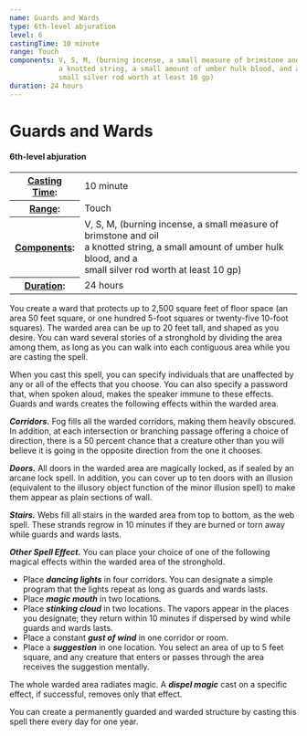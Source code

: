 ```yaml
---
name: Guards and Wards
type: 6th-level abjuration
level: 6
castingTime: 10 minute
range: Touch
components: V, S, M, (burning incense, a small measure of brimstone and oil<br>
			a knotted string, a small amount of umber hulk blood, and a<br>
			small silver rod worth at least 10 gp)
duration: 24 hours
---
```


Guards and Wards
================

#### 6th-level abjuration

<table cellspacing="0" class="statBlock"><tbody><tr><th><a href="/srd/spellcasting/castingASpell.htm#castingtime">Casting Time</a>:</th><td>10 minute</td></tr><tr><th><a href="/srd/spellcasting/castingASpell.htm#range">Range</a>:</th><td>Touch</td></tr><tr><th><a href="/srd/spellcasting/castingASpell.htm#components">Components</a>:</th><td>V, S, M, (burning incense, a small measure of brimstone and oil<br>a knotted string, a small amount of umber hulk blood, and a<br>small silver rod worth at least 10 gp)</td></tr><tr><th><a href="/srd/spellcasting/castingASpell.htm#duration">Duration</a>:</th><td>24 hours</td></tr></tbody></table>

You create a ward that protects up to 2,500 square feet of floor space (an area 50 feet square, or one hundred 5-foot squares or twenty-five 10-foot squares). The warded area can be up to 20 feet tall, and shaped as you desire. You can ward several stories of a stronghold by dividing the area among them, as long as you can walk into each contiguous area while you are casting the spell.

When you cast this spell, you can specify individuals that are unaffected by any or all of the effects that you choose. You can also specify a password that, when spoken aloud, makes the speaker immune to these effects. Guards and wards creates the following effects within the warded area.

_**Corridors.**_ Fog fills all the warded corridors, making them heavily obscured. In addition, at each intersection or branching passage offering a choice of direction, there is a 50 percent chance that a creature other than you will believe it is going in the opposite direction from the one it chooses.

_**Doors.**_ All doors in the warded area are magically locked, as if sealed by an arcane lock spell. In addition, you can cover up to ten doors with an illusion (equivalent to the illusory object function of the minor illusion spell) to make them appear as plain sections of wall.

_**Stairs.**_ Webs fill all stairs in the warded area from top to bottom, as the web spell. These strands regrow in 10 minutes if they are burned or torn away while guards and wards lasts.

_**Other Spell Effect.**_ You can place your choice of one of the following magical effects within the warded area of the stronghold.

*   Place _**dancing lights**_ in four corridors. You can designate a simple program that the lights repeat as long as guards and wards lasts.
*   Place _**magic mouth**_ in two locations.
*   Place _**stinking cloud**_ in two locations. The vapors appear in the places you designate; they return within 10 minutes if dispersed by wind while guards and wards lasts.
*   Place a constant _**gust of wind**_ in one corridor or room.
*   Place a _**suggestion**_ in one location. You select an area of up to 5 feet square, and any creature that enters or passes through the area receives the suggestion mentally.

The whole warded area radiates magic. A _**dispel magic**_ cast on a specific effect, if successful, removes only that effect.

You can create a permanently guarded and warded structure by casting this spell there every day for one year.
